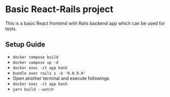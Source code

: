 # Basic React-Rails project

This is a basic React frontend with Rails backend app which can be used for tests.

## Setup Guide

- `docker compose build`
- `docker compose up -d`
- `docker exec -it app bash`
- `bundle exec rails s -b '0.0.0.0'`
- Open another terminal and execute followings
- `docker exec -it app bash`
- `yarn build --watch`
